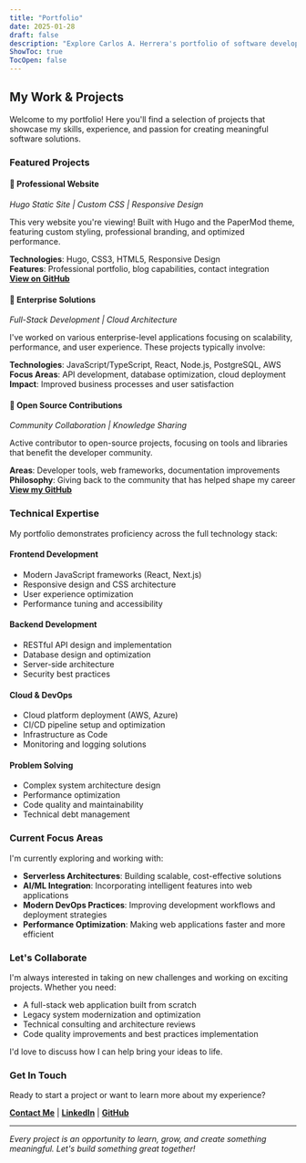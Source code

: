 ```yaml
---
title: "Portfolio"
date: 2025-01-28
draft: false
description: "Explore Carlos A. Herrera's portfolio of software development projects and technical achievements"
ShowToc: true
TocOpen: false
---
```


## My Work & Projects

Welcome to my portfolio! Here you'll find a selection of projects that showcase my skills, experience, and passion for creating meaningful software solutions.

### Featured Projects

<div class="project-card">

#### 🚀 **Professional Website** 
*Hugo Static Site | Custom CSS | Responsive Design*

This very website you're viewing! Built with Hugo and the PaperMod theme, featuring custom styling, professional branding, and optimized performance.

**Technologies**: Hugo, CSS3, HTML5, Responsive Design  
**Features**: Professional portfolio, blog capabilities, contact integration  
**[View on GitHub](https://github.com/Carlos4ndresh/carlosaherrera.com)**

</div>

<div class="project-card">

#### 💼 **Enterprise Solutions**
*Full-Stack Development | Cloud Architecture*

I've worked on various enterprise-level applications focusing on scalability, performance, and user experience. These projects typically involve:

**Technologies**: JavaScript/TypeScript, React, Node.js, PostgreSQL, AWS  
**Focus Areas**: API development, database optimization, cloud deployment  
**Impact**: Improved business processes and user satisfaction

</div>

<div class="project-card">

#### 🔧 **Open Source Contributions**
*Community Collaboration | Knowledge Sharing*

Active contributor to open-source projects, focusing on tools and libraries that benefit the developer community.

**Areas**: Developer tools, web frameworks, documentation improvements  
**Philosophy**: Giving back to the community that has helped shape my career  
**[View my GitHub](https://github.com/Carlos4ndresh)**

</div>

### Technical Expertise

My portfolio demonstrates proficiency across the full technology stack:

#### **Frontend Development**
- Modern JavaScript frameworks (React, Next.js)
- Responsive design and CSS architecture
- User experience optimization
- Performance tuning and accessibility

#### **Backend Development**
- RESTful API design and implementation
- Database design and optimization
- Server-side architecture
- Security best practices

#### **Cloud & DevOps**
- Cloud platform deployment (AWS, Azure)
- CI/CD pipeline setup and optimization
- Infrastructure as Code
- Monitoring and logging solutions

#### **Problem Solving**
- Complex system architecture design
- Performance optimization
- Code quality and maintainability
- Technical debt management

### Current Focus Areas

I'm currently exploring and working with:

- **Serverless Architectures**: Building scalable, cost-effective solutions
- **AI/ML Integration**: Incorporating intelligent features into web applications  
- **Modern DevOps Practices**: Improving development workflows and deployment strategies
- **Performance Optimization**: Making web applications faster and more efficient

### Let's Collaborate

I'm always interested in taking on new challenges and working on exciting projects. Whether you need:

- A full-stack web application built from scratch
- Legacy system modernization and optimization
- Technical consulting and architecture reviews
- Code quality improvements and best practices implementation

I'd love to discuss how I can help bring your ideas to life.

### Get In Touch

Ready to start a project or want to learn more about my experience?

**[Contact Me](/contact/)** | **[LinkedIn](https://www.linkedin.com/in/carlosandresherrera)** | **[GitHub](https://github.com/Carlos4ndresh)**

---

*Every project is an opportunity to learn, grow, and create something meaningful. Let's build something great together!*